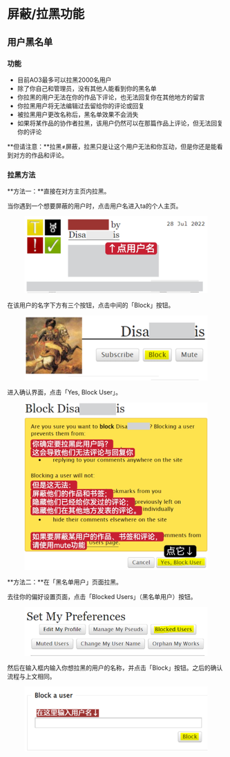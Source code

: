 # 屏蔽/拉黑功能

## 用户黑名单

### 功能

* 目前AO3最多可以拉黑2000名用户
* 除了你自己和管理员，没有其他人能看到你的黑名单
* 你拉黑的用户无法在你的作品下评论，也无法回复你在其他地方的留言
* 你拉黑用户将无法编辑过去留给你的评论或回复
* 被拉黑用户更改名称后，黑名单效果不会消失
* 如果将某作品的协作者拉黑，该用户仍然可以在那篇作品上评论，但无法回复你的评论

**但请注意：**拉黑≠屏蔽，拉黑只是让这个用户无法和你互动，但是你还是能看到对方的作品和评论。

### 拉黑方法

**方法一：**直接在对方主页内拉黑。

当你遇到一个想要屏蔽的用户时，点击用户名进入ta的个人主页。

<figure><img src="../.gitbook/assets/MTXX_MH20230313_110327527.jpg" alt=""><figcaption></figcaption></figure>

在该用户的名字下方有三个按钮，点击中间的「Block」按钮。

<figure><img src="../.gitbook/assets/fotor_2023-3-13_11_6_39.png" alt=""><figcaption></figcaption></figure>

进入确认界面，点击「Yes, Block User」。

<figure><img src="../.gitbook/assets/MTXX_MH20230313_111350789.jpg" alt=""><figcaption></figcaption></figure>

**方法二：**在「黑名单用户」页面拉黑。

去往你的偏好设置页面，点击「Blocked Users」（黑名单用户）按钮。

<figure><img src="../.gitbook/assets/image (5).png" alt=""><figcaption></figcaption></figure>

然后在输入框内输入你想拉黑的用户的名称，并点击「Block」按钮。之后的确认流程与上文相同。

<figure><img src="../.gitbook/assets/fotor_2023-3-13_11_24_11.png" alt=""><figcaption></figcaption></figure>

